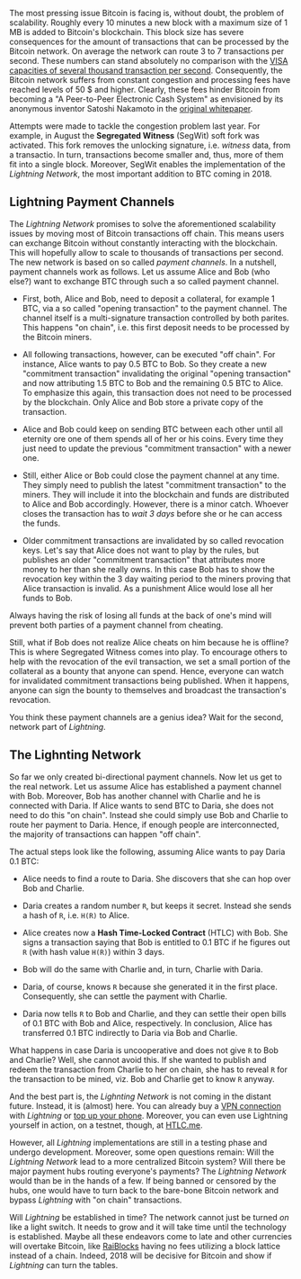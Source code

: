 The most pressing issue Bitcoin is facing is, without doubt, the problem of scalability. Roughly every 10 minutes a new block with a maximum size of 1 MB is added to Bitcoin's blockchain. This block size has severe consequences for the amount of transactions that can be processed by the Bitcoin network. On average the network can route 3 to 7 transactions per second. These numbers can stand absolutely no comparison with the [VISA capacities of several thousand transaction per second](https://en.bitcoin.it/wiki/Scalability). Consequently, the Bitcoin network suffers from constant congestion and processing fees have reached levels of 50 $ and higher. Clearly, these fees hinder Bitcoin from becoming a "A Peer-to-Peer Electronic Cash System" as envisioned by its anonymous inventor Satoshi Nakamoto in the [original whitepaper](https://bitcoin.org/bitcoin.pdf).

Attempts were made to tackle the congestion problem last year. For example, in August the **Segregated Witness** (SegWit) soft fork was activated. This fork removes the unlocking signature, i.e. *witness* data, from a transactio. In turn, transactions become smaller and, thus, more of them fit into a single block. Moreover, SegWit enables the implementation of the *Lightning Network*, the most important addition to BTC coming in 2018.

## Lightning Payment Channels

The *Lightning Network* promises to solve the aforementioned scalability issues by moving most of Bitcoin transactions off chain. This means users can exchange Bitcoin without constantly interacting with the blockchain. This will hopefully allow to scale to thousands of transactions per second. The new network is based on so called *payment channels*. In a nutshell, payment channels work as follows. Let us assume Alice and Bob (who else?) want to exchange BTC through such a so called payment channel.

* First, both, Alice and Bob, need to deposit a collateral, for example 1 BTC, via a so called "opening transaction" to the payment channel. The channel itself is a multi-signature transaction controlled by both parites. This happens "on chain", i.e. this first deposit needs to be processed by the Bitcoin miners.

* All following transactions, however, can be executed "off chain". For instance, Alice wants to pay 0.5 BTC to Bob. So they create a new "commitment transaction" invalidating the original "opening transaction" and now attributing 1.5 BTC to Bob and the remaining 0.5 BTC to Alice. To emphasize this again, this transaction does not need to be processed by the blockchain. Only Alice and Bob store a private copy of the transaction.

* Alice and Bob could keep on sending BTC between each other until all eternity ore one of them spends all of her or his coins. Every time they just need to update the previous "commitment transaction" with a newer one.

* Still, either Alice or Bob could close the payment channel at any time. They simply need to publish the latest "commitment transaction" to the miners. They will include it into the blockchain and funds are distributed to Alice and Bob accordingly. However, there is a minor catch. Whoever closes the transaction has to *wait 3 days* before she or he can access the funds.

* Older commitment transactions are invalidated by so called revocation keys. Let's say that Alice does not want to play by the rules, but publishes an older "commitment transaction" that attributes more money to her than she really owns. In this case Bob has to show the revocation key within the 3 day waiting period to the miners proving that Alice transaction is invalid. As a punishment Alice would lose all her funds to Bob.

Always having the risk of losing all funds at the back of one's mind will prevent both parties of a payment channel from cheating.

Still, what if Bob does not realize Alice cheats on him because he is offline? This is where Segregated Witness comes into play. To encourage others to help with the revocation of the evil transaction, we set a small portion of the collateral as a bounty that anyone can spend. Hence, everyone can watch for invalidated commitment transactions being published. When it happens, anyone can sign the bounty to themselves and broadcast the transaction's revocation.

You think these payment channels are a genius idea? Wait for the second, network part of *Lightning*.

## The Lighnting Network

So far we only created bi-directional payment channels. Now let us get to the real network. Let us assume Alice has established a payment channel with Bob. Moreover, Bob has another channel with Charlie and he is connected with Daria. If Alice wants to send BTC to Daria, she does not need to do this "on chain". Instead she could simply use Bob and Charlie to route her payment to Daria. Hence, if enough people are interconnected, the majority of transactions can happen "off chain".

The actual steps look like the following, assuming Alice wants to pay Daria 0.1 BTC:

* Alice needs to find a route to Daria. She discovers that she can hop over Bob and Charlie.

* Daria creates a random number `R`, but keeps it secret. Instead she sends a hash of `R`, i.e. `H(R)` to Alice.

* Alice creates now a **Hash Time-Locked Contract** (HTLC) with Bob. She signs a transaction saying that Bob is entitled to 0.1 BTC if he figures out `R` (with hash value `H(R)`) within 3 days.

* Bob will do the same with Charlie and, in turn, Charlie with Daria.

* Daria, of course, knows `R` because she generated it in the first place. Consequently, she can settle the payment with Charlie.

* Daria now tells `R` to Bob and Charlie, and they can settle their open bills of 0.1 BTC with Bob and Alice, respectively. In conclusion, Alice has transferred 0.1 BTC indirectly to Daria via Bob and Charlie.

What happens in case Daria is uncooperative and does not give `R` to Bob and Charlie? Well, she cannot avoid this.  If she wanted to publish and redeem the transaction from Charlie to her on chain, she has to reveal `R` for the transaction to be mined, viz. Bob and Charlie get to know `R` anyway.

And the best part is, the *Lighnting Network* is not coming in the distant future. Instead, it is (almost) here. You can already buy a [VPN connection](https://news.bitcoin.com/vpn-provider-now-accepts-lightning-network-payments/) with *Lightning* or [top up your phone](https://www.coindesk.com/payment-provider-bitrefill-runs-successful-lightning-transaction-test/). Moreover, you can even use Lightning yourself in action, on a testnet, though, at [HTLC.me](https://htlc.me/).

However, all *Lightning* implementations are still in a testing phase and undergo development. Moreover, some open questions remain: Will the *Lightning Network* lead to a more centralized Bitcoin system? Will there be major payment hubs routing everyone's payments? The *Lightning Network* would than be in the hands of a few. If being banned or censored by the hubs, one would have to turn back to the bare-bone Bitcoin network and bypass *Lightning* with "on chain" transactions.

Will *Lightning* be established in time? The network cannot just be turned *on* like a light switch. It needs to grow and it will take time until the technology is established. Maybe all these endeavors come to late and other currencies will overtake Bitcoin, like [RaiBlocks](https://raiblocks.net/) having no fees utilizing a block lattice instead of a chain. Indeed, 2018 will be decisive for Bitcoin and show if *Lightning* can turn the tables.
